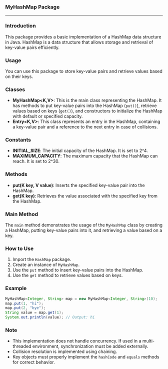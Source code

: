 ### MyHashMap Package

---

### Introduction
This package provides a basic implementation of a HashMap data structure in Java. HashMap is a data structure that allows storage and retrieval of key-value pairs efficiently.

### Usage
You can use this package to store key-value pairs and retrieve values based on their keys.

### Classes
- **MyHashMap<K,V>**: This is the main class representing the HashMap. It has methods to put key-value pairs into the HashMap (`put()`), retrieve values based on keys (`get()`), and constructors to initialize the HashMap with default or specified capacity.
- **Entry<K,V>**: This class represents an entry in the HashMap, containing a key-value pair and a reference to the next entry in case of collisions.

### Constants
- **INITIAL_SIZE**: The initial capacity of the HashMap. It is set to 2^4.
- **MAXIMUM_CAPACITY**: The maximum capacity that the HashMap can reach. It is set to 2^30.

### Methods
- **put(K key, V value)**: Inserts the specified key-value pair into the HashMap.
- **get(K key)**: Retrieves the value associated with the specified key from the HashMap.

### Main Method
The `main` method demonstrates the usage of the `MyHashMap` class by creating a HashMap, putting key-value pairs into it, and retrieving a value based on a key.

### How to Use
1. Import the `HashMap` package.
2. Create an instance of `MyHashMap`.
3. Use the `put` method to insert key-value pairs into the HashMap.
4. Use the `get` method to retrieve values based on keys.

### Example
```java
MyHashMap<Integer, String> map = new MyHashMap<Integer, String>(10);
map.put(1, "hi");
map.put(2, "bye");
String value = map.get(1);
System.out.println(value); // Output: hi
```

### Note
- This implementation does not handle concurrency. If used in a multi-threaded environment, synchronization must be added externally.
- Collision resolution is implemented using chaining.
- Key objects must properly implement the `hashCode` and `equals` methods for correct behavior.


